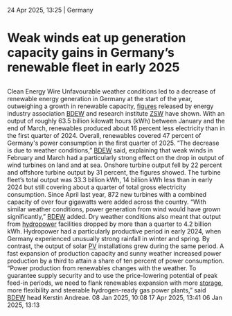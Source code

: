 24 Apr 2025, 13:25
| 
Germany
# Weak winds eat up generation capacity gains in Germany’s renewable fleet in early 2025
## 
Clean Energy Wire
Unfavourable weather conditions led to a decrease of renewable energy generation in Germany at the start of the year, outweighing a growth in renewable capacity, [figures](https://www.bdew.de/presse/presseinformationen/erneuerbare-energien-deckten-im-ersten-quartal-47-prozent-des-stromverbrauchs/) released by energy industry association [BDEW](https://www.cleanenergywire.org/experts/bdew-german-association-energy-and-water-industries) and research institute [ZSW](https://www.cleanenergywire.org/experts/centre-solar-energy-and-hydrogen-research-baden-wuerttemberg) have shown. With an output of roughly 63.5 billion kilowatt hours (kWh) between January and the end of March, renewables produced about 16 percent less electricity than in the first quarter of 2024. Overall, renewables covered 47 percent of Germany's power consumption in the first quarter of 2025.
“The decrease is due to weather conditions,” [BDEW](https://www.cleanenergywire.org/experts/bdew-german-association-energy-and-water-industries) said, explaining that weak winds in February and March had a particularly strong effect on the drop in output of wind turbines on land and at sea. Onshore turbine output fell by 22 percent and offshore turbine output by 31 percent, the figures showed. The turbine fleet’s total output was 33.3 billion kWh, 14 billion kWh less than in early 2024 but still covering about a quarter of total gross electricity consumption. Since April last year, 872 new turbines with a combined capacity of over four gigawatts were added across the country. “With similar weather conditions, power generation from wind would have grown significantly,” [BDEW](https://www.cleanenergywire.org/experts/bdew-german-association-energy-and-water-industries) added.
Dry weather conditions also meant that output from [hydropower](https://www.cleanenergywire.org/glossary/letter_h#hydropower) facilities dropped by more than a quarter to 4.2 billion kWh. Hydropower had a particularly productive period in early 2024, when Germany experienced unusually strong rainfall in winter and spring. By contrast, the output of solar [PV](https://www.cleanenergywire.org/glossary/letter_p#pv) installations grew during the same period. A fast expansion of production capacity and sunny weather increased power production by a third to attain a share of ten percent of power consumption.
“Power production from renewables changes with the weather. To guarantee supply security and to use the price-lowering potential of peak feed-in periods, we need to flank renewables expansion with more [storage](https://www.cleanenergywire.org/glossary/letter_s#storage), more flexibility and steerable hydrogen-ready gas power plants,” said [BDEW](https://www.cleanenergywire.org/experts/bdew-german-association-energy-and-water-industries) head Kerstin Andreae.
08 Jan 2025, 10:08
17 Apr 2025, 13:41
06 Jan 2025, 13:13